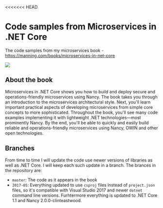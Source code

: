 <<<<<<< HEAD
# Code samples from Microservices in .NET Core
The code samples from my microservices book - https://manning.com/books/microservices-in-net-core

[![](https://images.manning.com/255/340/resize/book/f/562623d-102a-47c4-b12f-4c09af31441e/Horsdal-Microservices-HI.png)](https://www.manning.com/books/microservices-in-net-core)

## About the book
Microservices in .NET Core shows you how to build and deploy secure and operations-friendly microservices using Nancy. The book takes you through an introduction to the microservices architectural style. Next, you'll learn important practical aspects of developing microservices from simple core concepts to more sophisticated. Throughout the book, you'll see many code examples implementing it with lightweight .NET technologies—most prominently Nancy. By the end, you'll be able to quickly and easily build reliable and operations-friendly microservices using Nancy, OWIN and other open technologies.
 
## Branches
From time to time I will update the code use newer versions of libraries as well as .NET Core. I will keep each such update in a branch. The brances in the repository are:

 * `master`: The code as it appears in the book
 * `2017-05`: Everything updated to use `csproj` files instead of `project.json` files, so it's compatible with Visual Studio 2017 and newer `dotnet` command line versions. Furhtermore everything is updated to .NET Core 1.1 and Nancy 2.0.0-clinteastwood.
